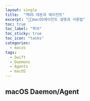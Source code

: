 ```yaml
---
layout: single
title:  "맥OS 데몬과 에이전트"
excerpt: "macOS에이전트 설명과 사용법"
toc: true
toc_label: "목차"
toc_sticky: true
toc_icon: "tasks"
categories:
  - macos
tags:
  - Swift
  - Daemons
  - Agents
  - macOS
---
```


macOS Daemon/Agent
---

